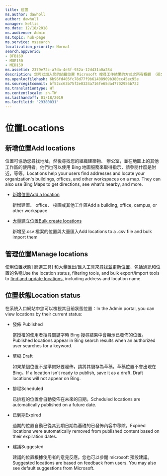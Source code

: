 ```yaml
---
title: 位置
ms.author: dawholl
author: dawholl
manager: kellis
ms.date: 12/18/2018
ms.audience: Admin
ms.topic: hub-page
ms.service: mssearch
localization_priority: Normal
search.appverid:
- BFB160
- MOE150
- MED150
ms.assetid: 2379e72c-a7da-4e3f-932a-12d431a0a284
description: 您可以加入您的組織位置 Microsoft 搜尋工作結果的方式之所有概觀 （英文)
ms.openlocfilehash: 6b96fd405fc78d77f9b61408909b380cc45ec95e
ms.sourcegitcommit: bf52cc63b75f2e0324a716fe65da47702956b722
ms.translationtype: HT
ms.contentlocale: zh-TW
ms.lasthandoff: 01/18/2019
ms.locfileid: "29380031"
---
```

# <a name="locations"></a><span data-ttu-id="f77a8-103">位置</span><span class="sxs-lookup"><span data-stu-id="f77a8-103">Locations</span></span>

## <a name="add-locations"></a><span data-ttu-id="f77a8-104">新增位置</span><span class="sxs-lookup"><span data-stu-id="f77a8-104">Add locations</span></span>

<span data-ttu-id="f77a8-p101">位置可協助您尋找地址，然後尋找您的組織建築物、 辦公室，並在地圖上的其他工作區的使用者。他們也可以使用 Bing 地圖服務來取得指示，請參閱什麼是附近，等等。</span><span class="sxs-lookup"><span data-stu-id="f77a8-p101">Locations help your users find addresses and locate your organization's buildings, offices, and other workspaces on a map. They can also use Bing Maps to get directions, see what's nearby, and more.</span></span>
  
- [<span data-ttu-id="f77a8-107">新增位置</span><span class="sxs-lookup"><span data-stu-id="f77a8-107">Add a location</span></span>](add-a-location.md)
    
    <span data-ttu-id="f77a8-108">新增建置、 office、 校園或其他工作區</span><span class="sxs-lookup"><span data-stu-id="f77a8-108">Add a building, office, campus, or other workspace</span></span>
    
- [<span data-ttu-id="f77a8-109">大量建立位置</span><span class="sxs-lookup"><span data-stu-id="f77a8-109">Bulk create locations</span></span>](bulk-create-locations.md)
    
    <span data-ttu-id="f77a8-110">新增至.csv 檔案的位置與大量匯入</span><span class="sxs-lookup"><span data-stu-id="f77a8-110">Add locations to a .csv file and bulk import them</span></span>
    
## <a name="manage-locations"></a><span data-ttu-id="f77a8-111">管理位置</span><span class="sxs-lookup"><span data-stu-id="f77a8-111">Manage locations</span></span>

<span data-ttu-id="f77a8-112">使用位置狀態] 篩選工具] 和大量匯出/匯入工具來[尋找並更新位置](manage-locations.md)，包括通訊和位置的名稱</span><span class="sxs-lookup"><span data-stu-id="f77a8-112">Use the location status, filtering tools, and bulk export/import tools to [find and update locations](manage-locations.md), including address and location name</span></span>
  
## <a name="location-status"></a><span data-ttu-id="f77a8-113">位置狀態</span><span class="sxs-lookup"><span data-stu-id="f77a8-113">Location status</span></span>

<span data-ttu-id="f77a8-114">在系統入口網站中您可以檢視其目前狀態位置：</span><span class="sxs-lookup"><span data-stu-id="f77a8-114">In the Admin portal, you can view locations by their current status:</span></span>
  
- <span data-ttu-id="f77a8-115">發佈 </span><span class="sxs-lookup"><span data-stu-id="f77a8-115">Published</span></span>
    
    <span data-ttu-id="f77a8-116">當授權的使用者搜尋關鍵字時 Bing 搜尋結果中會顯示已發佈的位置。</span><span class="sxs-lookup"><span data-stu-id="f77a8-116">Published locations appear in Bing search results when an authorized user searches for a keyword.</span></span>
    
- <span data-ttu-id="f77a8-117">草稿 </span><span class="sxs-lookup"><span data-stu-id="f77a8-117">Draft</span></span>
    
    <span data-ttu-id="f77a8-p102">如果某個位置不是準備好要發佈，請將其儲存為草稿。草稿位置不會出現在 Bing。</span><span class="sxs-lookup"><span data-stu-id="f77a8-p102">If a location isn't ready to publish, save it as a draft. Draft locations will not appear on Bing.</span></span>
    
- <span data-ttu-id="f77a8-120">排程</span><span class="sxs-lookup"><span data-stu-id="f77a8-120">Scheduled</span></span>
    
    <span data-ttu-id="f77a8-121">已排程的位置會自動發佈在未來的日期。</span><span class="sxs-lookup"><span data-stu-id="f77a8-121">Scheduled locations are automatically published on a future date.</span></span>
    
- <span data-ttu-id="f77a8-122">已到期</span><span class="sxs-lookup"><span data-stu-id="f77a8-122">Expired</span></span>
    
    <span data-ttu-id="f77a8-123">過期的位置自動已從其到期日期為基礎的已發佈內容中移除。</span><span class="sxs-lookup"><span data-stu-id="f77a8-123">Expired locations were automatically removed from published content based on their expiration dates.</span></span>
    
- <span data-ttu-id="f77a8-124">建議</span><span class="sxs-lookup"><span data-stu-id="f77a8-124">Suggested</span></span>
    
    <span data-ttu-id="f77a8-p103">建議的位置根據使用者的意見反應。您也可以參閱 microsoft 預設建議。</span><span class="sxs-lookup"><span data-stu-id="f77a8-p103">Suggested locations are based on feedback from users. You may also see default suggestions from Microsoft.</span></span>

  

